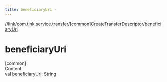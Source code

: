 ```yaml
---
title: beneficiaryUri -
---
```

//[link](../../index.md)/[com.tink.service.transfer](../index.md)/[[common]CreateTransferDescriptor](index.md)/[beneficiaryUri](beneficiary-uri.md)



# beneficiaryUri  
[common]  
Content  
val [beneficiaryUri](beneficiary-uri.md): [String](https://kotlinlang.org/api/latest/jvm/stdlib/kotlin/-string/index.html)  



